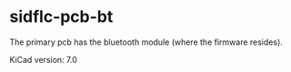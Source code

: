 # sidflc-pcb-bt

The primary pcb has the bluetooth module (where the firmware resides).

KiCad version: 7.0
